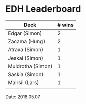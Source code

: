 # EDH Leaderboard

| Deck              | # wins |
| ----------------- | ------ |
| Edgar (Simon)     | 2      |
| Zacama (Hung)     | 2      |
| Atraxa (Simon)    | 1      |
| Jeskai (Simon)    | 1      |
| Muldrotha (Simon) | 1      |
| Saskia (Simon)    | 1      |
| Mairsil (Lars)    | 1      |
|                   |        |

Date: 2018.05.07